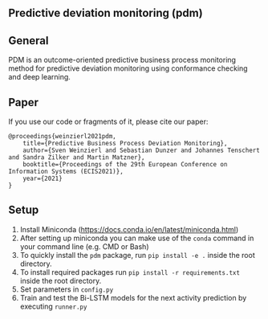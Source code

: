## Predictive deviation monitoring (pdm)

## General
PDM is an outcome-oriented predictive business process monitoring method for predictive deviation monitoring using conformance checking and deep learning.

## Paper
If you use our code or fragments of it, please cite our paper:

```
@proceedings{weinzierl2021pdm,
    title={Predictive Business Process Deviation Monitoring},
    author={Sven Weinzierl and Sebastian Dunzer and Johannes Tenschert and Sandra Zilker and Martin Matzner},
    booktitle={Proceedings of the 29th European Conference on Information Systems (ECIS2021)},
    year={2021}
}
```

## Setup
   1. Install Miniconda (https://docs.conda.io/en/latest/miniconda.html) 
   2. After setting up miniconda you can make use of the `conda` command in your command line (e.g. CMD or Bash)
   3. To quickly install the `pdm` package, run `pip install -e .` inside the root directory.
   4. To install required packages run `pip install -r requirements.txt` inside the root directory.
   5. Set parameters in `config.py`
   6. Train and test the Bi-LSTM models for the next activity prediction by executing `runner.py`


